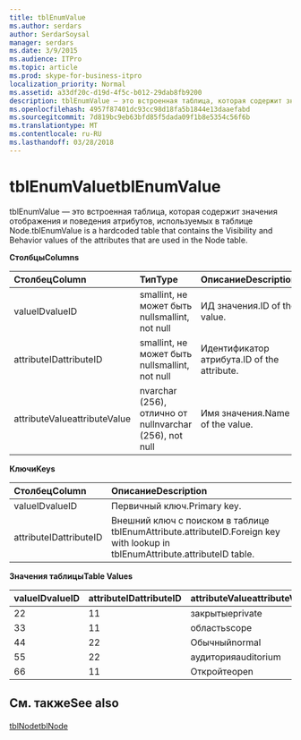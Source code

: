 ```yaml
---
title: tblEnumValue
ms.author: serdars
author: SerdarSoysal
manager: serdars
ms.date: 3/9/2015
ms.audience: ITPro
ms.topic: article
ms.prod: skype-for-business-itpro
localization_priority: Normal
ms.assetid: a33df20c-d19d-4f5c-b012-29dab8fb9200
description: tblEnumValue — это встроенная таблица, которая содержит значения отображения и поведения атрибутов, используемых в таблице Node.
ms.openlocfilehash: 4957f87401dc93cc98d18fa5b1844e13daaefabd
ms.sourcegitcommit: 7d819bc9eb63bfd85f5dada09f1b8e5354c56f6b
ms.translationtype: MT
ms.contentlocale: ru-RU
ms.lasthandoff: 03/28/2018
---
```

# <a name="tblenumvalue"></a><span data-ttu-id="7dd17-103">tblEnumValue</span><span class="sxs-lookup"><span data-stu-id="7dd17-103">tblEnumValue</span></span>
 
<span data-ttu-id="7dd17-104">tblEnumValue — это встроенная таблица, которая содержит значения отображения и поведения атрибутов, используемых в таблице Node.</span><span class="sxs-lookup"><span data-stu-id="7dd17-104">tblEnumValue is a hardcoded table that contains the Visibility and Behavior values of the attributes that are used in the Node table.</span></span>
  
<span data-ttu-id="7dd17-105">**Столбцы**</span><span class="sxs-lookup"><span data-stu-id="7dd17-105">**Columns**</span></span>

|<span data-ttu-id="7dd17-106">**Столбец**</span><span class="sxs-lookup"><span data-stu-id="7dd17-106">**Column**</span></span>|<span data-ttu-id="7dd17-107">**Тип**</span><span class="sxs-lookup"><span data-stu-id="7dd17-107">**Type**</span></span>|<span data-ttu-id="7dd17-108">**Описание**</span><span class="sxs-lookup"><span data-stu-id="7dd17-108">**Description**</span></span>|
|:-----|:-----|:-----|
|<span data-ttu-id="7dd17-109">valueID</span><span class="sxs-lookup"><span data-stu-id="7dd17-109">valueID</span></span>  <br/> |<span data-ttu-id="7dd17-110">smallint, не может быть null</span><span class="sxs-lookup"><span data-stu-id="7dd17-110">smallint, not null</span></span>  <br/> |<span data-ttu-id="7dd17-111">ИД значения.</span><span class="sxs-lookup"><span data-stu-id="7dd17-111">ID of the value.</span></span>  <br/> |
|<span data-ttu-id="7dd17-112">attributeID</span><span class="sxs-lookup"><span data-stu-id="7dd17-112">attributeID</span></span>  <br/> |<span data-ttu-id="7dd17-113">smallint, не может быть null</span><span class="sxs-lookup"><span data-stu-id="7dd17-113">smallint, not null</span></span>  <br/> |<span data-ttu-id="7dd17-114">Идентификатор атрибута.</span><span class="sxs-lookup"><span data-stu-id="7dd17-114">ID of the attribute.</span></span>  <br/> |
|<span data-ttu-id="7dd17-115">attributeValue</span><span class="sxs-lookup"><span data-stu-id="7dd17-115">attributeValue</span></span>  <br/> |<span data-ttu-id="7dd17-116">nvarchar (256), отлично от null</span><span class="sxs-lookup"><span data-stu-id="7dd17-116">nvarchar (256), not null</span></span>  <br/> |<span data-ttu-id="7dd17-117">Имя значения.</span><span class="sxs-lookup"><span data-stu-id="7dd17-117">Name of the value.</span></span>  <br/> |
   
<span data-ttu-id="7dd17-118">**Ключи**</span><span class="sxs-lookup"><span data-stu-id="7dd17-118">**Keys**</span></span>

|<span data-ttu-id="7dd17-119">**Столбец**</span><span class="sxs-lookup"><span data-stu-id="7dd17-119">**Column**</span></span>|<span data-ttu-id="7dd17-120">**Описание**</span><span class="sxs-lookup"><span data-stu-id="7dd17-120">**Description**</span></span>|
|:-----|:-----|
|<span data-ttu-id="7dd17-121">valueID</span><span class="sxs-lookup"><span data-stu-id="7dd17-121">valueID</span></span>  <br/> |<span data-ttu-id="7dd17-122">Первичный ключ.</span><span class="sxs-lookup"><span data-stu-id="7dd17-122">Primary key.</span></span>  <br/> |
|<span data-ttu-id="7dd17-123">attributeID</span><span class="sxs-lookup"><span data-stu-id="7dd17-123">attributeID</span></span>  <br/> |<span data-ttu-id="7dd17-124">Внешний ключ с поиском в таблице tblEnumAttribute.attributeID.</span><span class="sxs-lookup"><span data-stu-id="7dd17-124">Foreign key with lookup in tblEnumAttribute.attributeID table.</span></span>  <br/> |
   
<span data-ttu-id="7dd17-125">**Значения таблицы**</span><span class="sxs-lookup"><span data-stu-id="7dd17-125">**Table Values**</span></span>

|<span data-ttu-id="7dd17-126">**valueID**</span><span class="sxs-lookup"><span data-stu-id="7dd17-126">**valueID**</span></span>|<span data-ttu-id="7dd17-127">**attributeID**</span><span class="sxs-lookup"><span data-stu-id="7dd17-127">**attributeID**</span></span>|<span data-ttu-id="7dd17-128">**attributeValue**</span><span class="sxs-lookup"><span data-stu-id="7dd17-128">**attributeValue**</span></span>|
|:-----|:-----|:-----|
|<span data-ttu-id="7dd17-129">2</span><span class="sxs-lookup"><span data-stu-id="7dd17-129">2</span></span>  <br/> |<span data-ttu-id="7dd17-130">1</span><span class="sxs-lookup"><span data-stu-id="7dd17-130">1</span></span>  <br/> |<span data-ttu-id="7dd17-131">закрытые</span><span class="sxs-lookup"><span data-stu-id="7dd17-131">private</span></span>  <br/> |
|<span data-ttu-id="7dd17-132">3</span><span class="sxs-lookup"><span data-stu-id="7dd17-132">3</span></span>  <br/> |<span data-ttu-id="7dd17-133">1</span><span class="sxs-lookup"><span data-stu-id="7dd17-133">1</span></span>  <br/> |<span data-ttu-id="7dd17-134">область</span><span class="sxs-lookup"><span data-stu-id="7dd17-134">scope</span></span>  <br/> |
|<span data-ttu-id="7dd17-135">4</span><span class="sxs-lookup"><span data-stu-id="7dd17-135">4</span></span>  <br/> |<span data-ttu-id="7dd17-136">2</span><span class="sxs-lookup"><span data-stu-id="7dd17-136">2</span></span>  <br/> |<span data-ttu-id="7dd17-137">Обычный</span><span class="sxs-lookup"><span data-stu-id="7dd17-137">normal</span></span>  <br/> |
|<span data-ttu-id="7dd17-138">5</span><span class="sxs-lookup"><span data-stu-id="7dd17-138">5</span></span>  <br/> |<span data-ttu-id="7dd17-139">2</span><span class="sxs-lookup"><span data-stu-id="7dd17-139">2</span></span>  <br/> |<span data-ttu-id="7dd17-140">аудитория</span><span class="sxs-lookup"><span data-stu-id="7dd17-140">auditorium</span></span>  <br/> |
|<span data-ttu-id="7dd17-141">6</span><span class="sxs-lookup"><span data-stu-id="7dd17-141">6</span></span>  <br/> |<span data-ttu-id="7dd17-142">1</span><span class="sxs-lookup"><span data-stu-id="7dd17-142">1</span></span>  <br/> |<span data-ttu-id="7dd17-143">Откройте</span><span class="sxs-lookup"><span data-stu-id="7dd17-143">open</span></span>  <br/> |
   
## <a name="see-also"></a><span data-ttu-id="7dd17-144">См. также</span><span class="sxs-lookup"><span data-stu-id="7dd17-144">See also</span></span>

#### 

[<span data-ttu-id="7dd17-145">tblNode</span><span class="sxs-lookup"><span data-stu-id="7dd17-145">tblNode</span></span>](tblnode.md)

